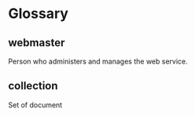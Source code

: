 # Glossary

## webmaster

Person who administers and manages the web service.

## collection

Set of document